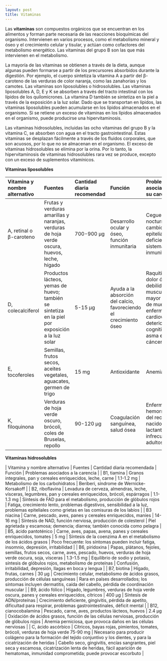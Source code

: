 ```yaml
---
layout: post
title: Vitaminas
---
```


Las **vitaminas** son compuestos orgánicos que se encuentran en los alimentos y forman parte necesaria de las reacciones bioquímicas del organismo. Intervienen en varios procesos, como el metabolismo mineral y óseo y el crecimiento celular y tisular, y actúan como cofactores del metabolismo energético. Las vitaminas del grupo B son las que más intervienen en el metabolismo.

La mayoría de las vitaminas se obtienen a través de la dieta, aunque algunas pueden formarse a partir de los precursores absorbidos durante la digestión. Por ejemplo, el cuerpo sintetiza la vitamina A a partir del β-caroteno de las verduras de color naranja, como las zanahorias y los camotes. Las vitaminas son liposolubles o hidrosolubles. Las vitaminas liposolubles A, D, E y K se absorben a través del tracto intestinal con los lípidos de los quilomicrones. La vitamina D también se sintetiza en la piel a través de la exposición a la luz solar. Dado que se transportan en lípidos, las vitaminas liposolubles pueden acumularse en los lípidos almacenados en el organismo. Si se retiene un exceso de vitaminas en los lípidos almacenados en el organismo, puede producirse una hipervitaminosis.

Las vitaminas hidrosolubles, incluidas las ocho vitaminas del grupo B y la vitamina C, se absorben con agua en el tracto gastrointestinal. Estas vitaminas se desplazan fácilmente a través de los fluidos corporales, que son acuosos, por lo que no se almacenan en el organismo. El exceso de vitaminas hidrosolubles se elimina por la orina. Por lo tanto, la hipervitaminosis de vitaminas hidrosolubles rara vez se produce, excepto con un exceso de suplementos vitamínicos.

**Vitaminas liposolubles**

| Vitamina y nombre alternativo | Fuentes | Cantidad diaria recomendad | Función | Problemas asociados a su carencia |
| :------ | :------ | :------ | :------ | :------ |
| A, retinal o β-caroteno | Frutas y verduras amarillas y naranjas, verduras de hoja verde oscura, huevos, leche, hígado | 700-900 µg | Desarrollo ocular y óseo, función inmunitaria | Ceguera nocturna, cambios epiteliales, deficiencia del sistema inmunitario |
| D, colecalciferol | Productos lácteos, yemas de huevo; también se sintetiza en la piel por exposición a la luz solar | 5-15 µg | Ayuda a la absorción del calcio, favoreciendo el crecimiento óseo | Raquitismo, dolor óseo, debilidad muscular, mayor riesgo de muerte por enfermedad cardiovascular, deterioro cognitivo, asma en niños, cáncer |
| E, tocoferoles | Semillas, frutos secos, aceites vegetales, aguacates, germen de trigo | 15 mg | Antioxidante | Anemia |
| K, filoquinona | Verduras de hoja verde oscuro, brócoli, coles de Bruselas, repollo | 90-120 µg | Coagulación sanguínea, salud ósea | Enfermedad hemorrágica del recién nacido en lactantes; infrecuente en adultos |

**Vitaminas hidrosolubles**

| Vitamina y nombre alternativo | Fuentes | Cantidad diaria recomendada | Función | Problemas asociados a la carencia |
| B1, tiamina | Granos integrales, pan y cereales enriquecidos, leche, carne | 1.1-1.2 mg | Metabolismo de los carbohidratos | Beriberi, síndrome de Wernicke-Korsakoff |
| B2, riboflavina | Levadura de cerveza, almendras, leche, vísceras, legumbres, pan y cereales enriquecidos, brócoli, espárragos | 1.1-1.3 mg | Síntesis de FAD para el metabolismo, producción de glóbulos rojos | Fatiga, crecimiento lento, problemas digestivos, sensibilidad a la luz, problemas epiteliales como grietas en las comisuras de los labios |
| B3 niacina | Carne, pescado, aves, panes y cereales enriquecidos, maníes | 14-16 mg | Síntesis de NAD, función nerviosa, producción de colesterol | Piel agrietada y escamosa; demencia; diarrea; también conocida como pelagra |
| B5, ácido pantoténico | Carne, aves, papas, avena, panes y cereales enriquecidos, tomates | 5 mg | Síntesis de la coenzima A en el metabolismo de los ácidos grasos | Poco frecuente: los síntomas pueden incluir fatiga, insomnio, depresión, irritabilidad |
| B6, piridoxina | Papas, plátanos, fejoles, semillas, frutos secos, carne, aves, pescado, huevos, verduras de hoja verde oscura, soja, vísceras | 1.3-1.5 mg | Equilibrio de sodio y potasio, síntesis de glóbulos rojos, metabolismo de proteínas | Confusión, irritabilidad, depresión, llagas en boca y lengua |
| B7, biotina | Hígado, frutas, carnes | 30 µg | Crecimiento celular, metabolismo de ácidos grasos, producción de células sanguíneas | Rara en países desarrollados; los síntomas incluyen dermatitis, caída del cabello, pérdida de coordinación muscular |
| B9, ácido fólico | Hígado, legumbres, verduras de hoja verde oscura, panes y cereales enriquecidos, cítricos | 400 µg | Síntesis de ADN/proteínas | Crecimiento deficiente, gingivitis, pérdida de apetito, dificultad para respirar, problemas gastrointestinales, déficit mental |
| B12, cianocobalamina | Pescado, carne, aves, productos lácteos, huevos | 2.4 µg | Oxidación de ácidos grasos, función de las células nerviosas, producción de glóbulos rojos | Anemia perniciosa, que provoca daños en las células nerviosas |
| C, ácido ascórbico | Cítricos, bayas rojas, pimientos, tomates, brócoli, verduras de hoja verde 75-90 mg | Necesario para producir colágeno para la formación del tejido conjuntivo y los dientes, y para la cicatrización de heridas | Cabello seco, gingivitis, encías sangrantes, piel seca y escamosa, cicatrización lenta de heridas, fácil aparición de hematomas, inmunidad comprometida; puede provocar escorbuto |
